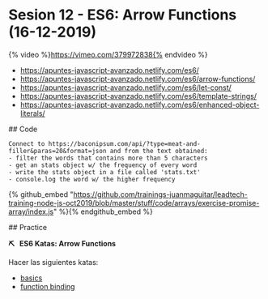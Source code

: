 # Sesion 12 - ES6: Arrow Functions (16-12-2019) 

{% video %}https://vimeo.com/379972838{% endvideo %}


- <https://apuntes-javascript-avanzado.netlify.com/es6/>
- <https://apuntes-javascript-avanzado.netlify.com/es6/arrow-functions/>
- <https://apuntes-javascript-avanzado.netlify.com/es6/let-const/>
- <https://apuntes-javascript-avanzado.netlify.com/es6/template-strings/>
- <https://apuntes-javascript-avanzado.netlify.com/es6/enhanced-object-literals/>


## Code 

```
Connect to https://baconipsum.com/api/?type=meat-and-filler&paras=20&format=json and from the text obtained:
- filter the words that contains more than 5 characters
- get an stats object w/ the frequency of every word
- write the stats object in a file called 'stats.txt'
- console.log the word w/ the higher frequency
```

{% github_embed "https://github.com/trainings-juanmaguitar/leadtech-training-node-js-oct2019/blob/master/stuff/code/arrays/exercise-promise-array/index.js" %}{% endgithub_embed %}



## Practice

**⛏ &nbsp; ES6 Katas: Arrow Functions**

Hacer las siguientes katas:
- [basics](http://tddbin.com/#?kata=es6/language/arrow-functions/basics)
- [function binding](http://tddbin.com/#?kata=es6/language/arrow-functions/binding)


